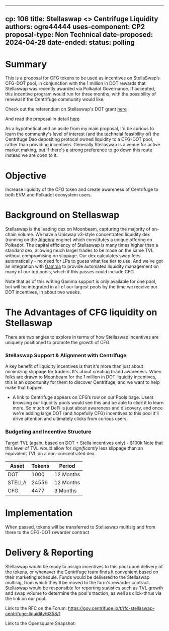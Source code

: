 
---
cp: 106
title: Stellaswap <> Centrifuge Liquidity 
authors: ogre44444
uses-component: CP2
proposal-type: Non Technical
date-proposed: 2024-04-28
date-ended: 
status: polling
---


# Summary

This is a proposal for CFG tokens to be used as incentives on StellaSwap’s CFG-DOT pool, in conjunction with the 1 million in DOT rewards that Stellaswap was recently awarded via Polkadot Governance. If accepted, this incentive program would run for three months, with the possibility of renewal if the Centrifuge community would like.

Check out the referendum on Stellaswap's DOT grant [here](https://polkadot.polkassembly.io/referenda/580)

And read the proposal in detail [here](https://docs.google.com/document/d/1O8UsSE5uxWbMB6Vv8iVANbt0zPpKbecb47-ShsidDmg/edit)

As a hypothetical and an aside from my main proposal, I'd be curious to learn the community's level of interest (and the techncial feasibility of) the Centrifuge Dao depositing protocol owned liquidity to a CFG-DOT pool, rather than providing incentives. Generally Stellaswap is a venue for active market making, but if there's a strong preference to go down this route instead we are open to it.

# Objective
Increase liquidity of the CFG token and create awareness of Centrifuge to both EVM and Polkadot ecosystem users.

# Background on Stellaswap

Stellaswap is the leading dex on Moonbeam, capturing the majority of on-chain volume. We have a Uniswap v3-style concentrated liquidity dex (running on the [Algebra](https://algebra.finance/) engine) which constitutes a unique offering on Polkadot. The capital efficiency of Stellaswap is many times higher than a standard dex, allowing much larger trades to be made on the same TVL without compromising on slippage. Our dex calculates swap fees automatically - no need for LPs to guess what fee tier to use. And we've got an integration with [Gamma](https://www.gamma.xyz/) to provide automated liquidity management on many of our top pools, which if this passes could include CFG.

Note that as of this writing Gamma support is only available for one pool, but will be integrated in all of our largest pools by the time we receive our DOT incentives, in about two weeks.


# The Advantages of CFG liquidity on Stellaswap

There are two angles to explore in terms of how Stellaswap incentives are uniquely positioned to promote the growth of CFG.

### Stellaswap Support & Alignment with Centrifuge

A key benefit of liquidity incentives is that it's more than just about minimizing slippage for traders. It's about creating brand awareness. When folks are drawn to Moonbeam for the 1 million in DOT liquidity incentives, this is an opportunity for them to discover Centrifuge, and we want to help make that happen.

* A link to Centrifuge appears on CFG’s row on our Pools page. Users browsing our liquidity pools would see this and be able to click it to learn more. So much of DeFi is just about awareness and discovery, and once we're adding large DOT (and hopefully CFG) incentives to this pool it'll drive attention and ultimately clicks from curious users.


### Budgeting and Incentive Structure
Target TVL (again, based on DOT + Stella incentives only) - $100k
Note that this level of TVL would allow for *significantly* less slippage than an equivalent TVL on a non-concentrated dex.

|Asset|Tokens|Period|
| --- | --- | --- |
|DOT|1000|12 Months|
|STELLA|24556|12 Months|
|CFG|4477|3 Months|



# Implementation
When passed, tokens will be transferred to Stellaswap multisig and from there to the CFG-DOT rewarder contract

# Delivery & Reporting
Stellaswap would be ready to assign incentives to this pool upon delivery of the tokens, or whenever the Centrifuge team finds it convenient based on their marketing schedule. Funds would be delivered to the Stellaswap multisig, from which they'll be moved to the farm's rewarder contract. Stellaswap would be responsible for reporting statistics such as TVL growth and swap volume to determine the pool's traction, as well as click-thrus via the link on our pool.



Link to the RFC on the Forum: https://gov.centrifuge.io/t/rfc-stellaswap-centrifuge-liquidity/6358/1

Link to the Opensquare Snapshot: 